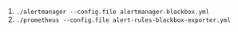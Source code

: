 1. `./alertmanager --config.file alertmanager-blackbox.yml`
2. `./prometheus --config.file alert-rules-blackbox-exporter.yml`
